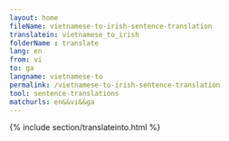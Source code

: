 ```yaml
---
layout: home
fileName: vietnamese-to-irish-sentence-translation
translatein: vietnamese_to_irish
folderName : translate
lang: en
from: vi
to: ga
langname: vietnamese-to
permalink: /vietnamese-to-irish-sentence-translation
tool: sentence-translations
matchurls: en&&vi&&ga
---
```

{% include section/translateinto.html %}
